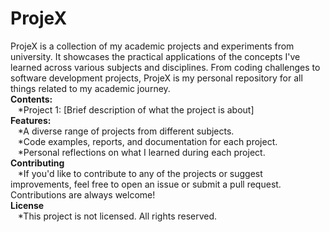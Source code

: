 # ProjeX
ProjeX is a collection of my academic projects and experiments from university. It showcases the practical applications of the concepts I've learned across various subjects and disciplines. From coding challenges to software development projects, ProjeX is my personal repository for all things related to my academic journey.  
**Contents:**  
&nbsp;&nbsp;&nbsp;*Project 1: [Brief description of what the project is about]  
**Features:**  
&nbsp;&nbsp;&nbsp;*A diverse range of projects from different subjects.  
&nbsp;&nbsp;&nbsp;*Code examples, reports, and documentation for each project.  
&nbsp;&nbsp;&nbsp;*Personal reflections on what I learned during each project.  
**Contributing**  
&nbsp;&nbsp;&nbsp;*If you'd like to contribute to any of the projects or suggest improvements, feel free to open an issue or submit a pull request. Contributions are always welcome!  
**License**  
&nbsp;&nbsp;&nbsp;*This project is not licensed. All rights reserved.  
